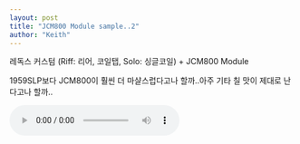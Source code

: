 ```yaml
---
layout: post
title: "JCM800 Module sample..2"
author: "Keith"
---
```


레독스 커스텀 (Riff: 리어, 코일탭, Solo: 싱글코일) + JCM800 Module

1959SLP보다 JCM800이 훨씬 더 마샬스럽다고나 할까..아주 기타 칠 맛이 제대로 난다고나 할까..

<audio src="/assets/images/5598e2780f8ca1d9da22d4b0fb7f7585.mp3" controls preload></audio>


